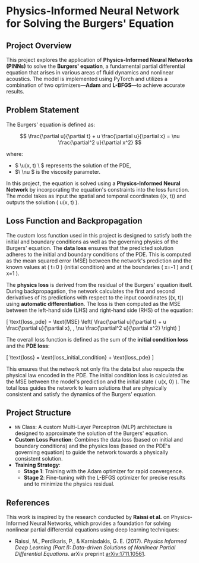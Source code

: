 
# Physics-Informed Neural Network for Solving the Burgers' Equation

## Project Overview
This project explores the application of **Physics-Informed Neural Networks (PINNs)** to solve the **Burgers' equation**, a fundamental partial differential equation that arises in various areas of fluid dynamics and nonlinear acoustics. The model is implemented using PyTorch and utilizes a combination of two optimizers—**Adam** and **L-BFGS**—to achieve accurate results.

## Problem Statement
The Burgers' equation is defined as:

$$
\frac{\partial u}{\partial t} + u \frac{\partial u}{\partial x} = \nu \frac{\partial^2 u}{\partial x^2}
$$

where:
- $ \u(x, t) \ $ represents the solution of the PDE,
- $\ \nu \$ is the viscosity parameter.

In this project, the equation is solved using a **Physics-Informed Neural Network** by incorporating the equation's constraints into the loss function. The model takes as input the spatial and temporal coordinates \((x, t)\) and outputs the solution \( u(x, t) \).

## Loss Function and Backpropagation
The custom loss function used in this project is designed to satisfy both the initial and boundary conditions as well as the governing physics of the Burgers' equation. The **data loss** ensures that the predicted solution adheres to the initial and boundary conditions of the PDE. This is computed as the mean squared error (MSE) between the network's prediction and the known values at \( t=0 \) (initial condition) and at the boundaries \( x=-1 \) and \( x=1 \).

The **physics loss** is derived from the residual of the Burgers' equation itself. During backpropagation, the network calculates the first and second derivatives of its predictions with respect to the input coordinates \((x, t)\) using **automatic differentiation**. The loss is then computed as the MSE between the left-hand side (LHS) and right-hand side (RHS) of the equation:

\[
\text{loss\_pde} = \text{MSE} \left( \frac{\partial u}{\partial t} + u \frac{\partial u}{\partial x}, \, \nu \frac{\partial^2 u}{\partial x^2} \right)
\]

The overall loss function is defined as the sum of the **initial condition loss** and the **PDE loss**:

\[
\text{loss} = \text{loss\_initial\_condition} + \text{loss\_pde}
\]

This ensures that the network not only fits the data but also respects the physical law encoded in the PDE. The initial condition loss is calculated as the MSE between the model's prediction and the initial state \( u(x, 0) \). The total loss guides the network to learn solutions that are physically consistent and satisfy the dynamics of the Burgers' equation.

## Project Structure
- `NN` Class: A custom Multi-Layer Perceptron (MLP) architecture is designed to approximate the solution of the Burgers' equation.
- **Custom Loss Function**: Combines the data loss (based on initial and boundary conditions) and the physics loss (based on the PDE's governing equation) to guide the network towards a physically consistent solution.
- **Training Strategy**:
  - **Stage 1**: Training with the Adam optimizer for rapid convergence.
  - **Stage 2**: Fine-tuning with the L-BFGS optimizer for precise results and to minimize the physics residual.

## References
This work is inspired by the research conducted by **Raissi et al.** on Physics-Informed Neural Networks, which provides a foundation for solving nonlinear partial differential equations using deep learning techniques:

- Raissi, M., Perdikaris, P., & Karniadakis, G. E. (2017). *Physics Informed Deep Learning (Part I): Data-driven Solutions of Nonlinear Partial Differential Equations*. arXiv preprint [arXiv:1711.10561](https://arxiv.org/abs/1711.10561).
